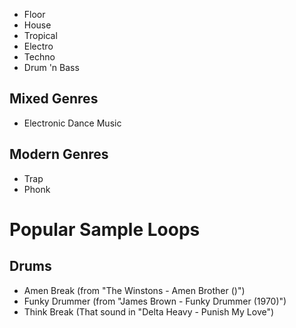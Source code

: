 - Floor
- House
- Tropical
- Electro
- Techno
- Drum 'n Bass
## Mixed Genres
- Electronic Dance Music
## Modern Genres
- Trap
- Phonk

# Popular Sample Loops
## Drums
- Amen Break (from "The Winstons - Amen Brother ()")
- Funky Drummer (from "James Brown - Funky Drummer (1970)")
- Think Break (That sound in "Delta Heavy - Punish My Love")